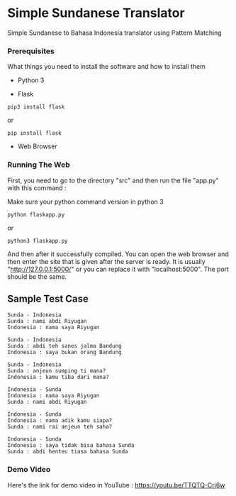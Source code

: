 # Simple Sundanese Translator
Simple Sundanese to Bahasa Indonesia translator using Pattern Matching

### Prerequisites

What things you need to install the software and how to install them

* Python 3

* Flask
```
pip3 install flask
```
or

```
pip install flask
```
* Web Browser

### Running The Web

First, you need to go to the directory "src" and then run the file "app.py" with this command :

Make sure your python command version in python 3

```
python flaskapp.py
```
or
```
python3 flaskapp.py
```
And then after it successfully compiled. You can open the web browser and then enter the site that is given after the server is ready. It is usually "http://127.0.0.1:5000/" or you can replace it with "localhost:5000". The port should be the same.

## Sample Test Case
```
Sunda - Indonesia
Sunda : nami abdi Riyugan
Indonesia : nama saya Riyugan
```

```
Sunda - Indonesia
Sunda : abdi teh sanes jalma Bandung
Indonesia : saya bukan orang Bandung
```

```
Sunda - Indonesia
Sunda : anjeun sumping ti mana?
Indonesia : kamu tiba dari mana?
```

```
Indonesia - Sunda
Indonesia : nama saya Riyugan
Sunda : nami abdi Riyugan
```

```
Indonesia - Sunda
Indonesia : nama adik kamu siapa?
Sunda : nami rai anjeun teh saha?
```

```
Indonesia - Sunda
Indonesia : saya tidak bisa bahasa Sunda
Sunda : abdi henteu tiasa bahasa Sunda
```

### Demo Video

Here's the link for demo video in YouTube :
https://youtu.be/TTQTQ-Crj6w

